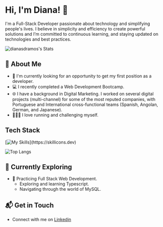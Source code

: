 # Hi, I'm Diana! 👋

I'm a Full-Stack Developer passionate about technology and simplifying people's lives. I believe in simplicity and efficiency to create powerful solutions and I’m committed to continuous learning, and staying updated on technologies and best practices.

![dianasdramos's Stats](https://github-readme-stats.vercel.app/api?username=dianasdramos&theme=vue-dark&show_icons=true&hide_border=true&count_private=true)

## 🚀 About Me

- 🔭 I'm currently looking for an opportunity to get my first position as a developer.
- 💻 I recently completed a Web Development Bootcamp.
- 🌐 I have a background in Digital Marketing. I worked on several digital projects (multi-channel) for some of the most reputed companies, with Portuguese and International cross-functional teams (Spanish, Angolan, German, and Japanese).
- 🏃🏻‍♀️ I love running and challenging myself.

## Tech Stack
[![My Skills](https://skillicons.dev/icons?i=js,html,css,react,nodejs,express,mongodb,postman,sass,tailwind,bootstrap,vite,npm,git,vscode,github,)](https://skillicons.dev)

![Top Langs](https://github-readme-stats.vercel.app/api/top-langs/?username=dianasdramos&layout=compact)

## 🌱 Currently Exploring

- 🚀 Practicing Full Stack Web Development.
  - Exploring and learning Typescript.
  - Navigating through the world of MySQL.

## 📬 Get in Touch

- Connect with me on [Linkedin](https://www.linkedin.com/in/dianaramos/)

